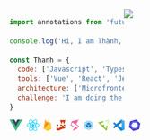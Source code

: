 <img align='right' src="https://media.giphy.com/media/ieyl9zmCjO4b4t6qoY/giphy.gif" width="300">

```javascript
import annotations from 'future'

console.log('Hi, I am Thành, a passionate self-taught Frontend developer')

const Thanh = {
  code: ['Javascript', 'Typescript', 'PHP', 'HTML', 'CSS'],
  tools: ['Vue', 'React', 'Jest'],
  architecture: ['Microfrontend'],
  challenge: 'I am doing the "300 bài code thiếu nhi"'
}
```
<p>
  <img height="20" src="https://raw.githubusercontent.com/cothvbdnnn/cothvbdnnn/main/icons/vue.png">&nbsp;
  <img height="20" src="https://raw.githubusercontent.com/cothvbdnnn/cothvbdnnn/main/icons/react.png">&nbsp;
  <img height="20" src="https://raw.githubusercontent.com/cothvbdnnn/cothvbdnnn/main/icons/firebase.png">&nbsp;
  <img height="20" src="https://raw.githubusercontent.com/cothvbdnnn/cothvbdnnn/main/icons/jest.png">&nbsp;
  <img height="20" src="https://raw.githubusercontent.com/cothvbdnnn/cothvbdnnn/main/icons/singlespa.png">&nbsp;
  <img height="20" src="https://raw.githubusercontent.com/cothvbdnnn/cothvbdnnn/main/icons/webpack.png">&nbsp;
  <img height="20" src="https://raw.githubusercontent.com/cothvbdnnn/cothvbdnnn/main/icons/emmet.png">&nbsp;
  <img height="20" src="https://raw.githubusercontent.com/cothvbdnnn/cothvbdnnn/main/icons/visual.png">&nbsp;
  <img height="20" src="https://raw.githubusercontent.com/cothvbdnnn/cothvbdnnn/main/icons/eslint.png">&nbsp;
</p>
